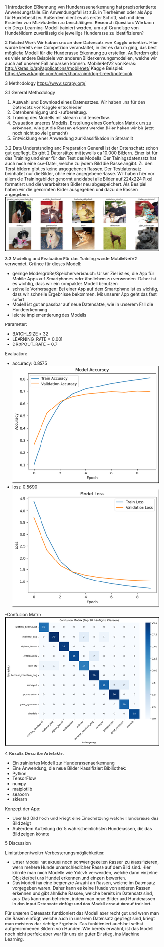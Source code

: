 1 Introduction
ERkennung von Hunderassenerkennung hat praxisorientierte Anwendungsfälle. Ein Anwendungsfall ist z.B. in Tierheimen oder als App für Hundebesitzer. Außerdem dient es als erster Schritt, sich mit dem Erstellen von ML-Modellen zu beschäftigen.
Research Question: Wie kann ein Deep-Learning-Modell trainiert werden, um auf Grundlage von Hundebildern zuverlässig die jeweilige Hunderasse zu identifizieren?

2 Related Work 
Wir haben uns an dem Datensatz von Kaggle orientiert. Hier wurde bereits eine Competition veranstaltet, in der es darum ging, das best mögliche Modell für die Hunderasse Erkennung zu erstellen.
Außerdem gibt es viele andere Beispiele von anderen Bilderkennungsmodellen, welche wir auch auf unseren Fall anpassen können.
MobileNetV2 von Keras: http://keras.io/api/applications/mobilenet/
Kaggle Beispiel: https://www.kaggle.com/code/khanrahim/dog-breed/notebook



3 Methodology https://www.scrapy.org/

3.1 General Methodology 
1. Auswahl und Download eines Datensatzes. Wir haben uns für den Datensatz von Kaggle entschieden
2. Datenbereinigung und -aufbereitung. 
3. Training des Modells mit sklearn und tenserflow.
4. Evaluation unseres Modells. Erstellung eines Confusion Matrix um zu erkennen, wie gut die Rassen erkannt werden.(Hier haben wir bis jetzt noch nicht so viel gemacht)
5. Entwicklung einer Anwendung zur Klassifikation in Streamlit

3.2 Data Understanding and Preparation
Generell ist der Datenschatz schon gut gepflegt.
Es gibt 2 Datensätze mit jeweils ca 10.000 Bildern. Einer ist für das Training und einer für den Test des Modells. Der Tainingsdatensatz hat auch noch eine csv-Datei, welche zu jedem Bild die Rasse angibt. Zu den Terst bildern gibt es keine angegebenen Rassen. Der Testdatensatz beinhaltet nur die Bilder, ohne eine angegebene Rasse.
Wir haben hier vor allem die Trainingsbilder genormt und dabei alle Bilder auf 224x224 Pixel formatiert und die verarbeiteten Bidler neu abgespeichert.
Als Besipiel haben wir die genormten Bilder ausgegeben und dazu die Rassen angegeben.
![Testbilder des Datensatz](Beispielbilder.png)

3.3 Modeling and Evaluation 
Für das Training wurde MobileNetV2 verwendet. 
Gründe für dieses Modell:
- geringe Modellgröße/Speicherverbrauch: Unser Ziel ist es, die App für Mobile Apps auf Smartphones oder ähnlichem zu verwenden. Daher ist es wichtig, dass wir ein kompaktes Modell benutzen
- schnelle Vorhersagen: Bei einer App auf dem Smartphone ist es wichtig, dass wir schnelle Ergebnisse bekommen. Mit unserer App geht das fast sofort
- Modell ist gut anpassbar auf neue Datensätze, wie in unserem Fall die Hundeerkennung
- leichte implementierung des Modells


Parameter:
- BATCH_SIZE = 32
- LEARNING_RATE = 0.001
- DROPOUT_RATE = 0.7


Evaluation:
- accuracy: 0.8575
![Model-Accuaracy](Modell-Accuracy.png)
- loss: 0.5690
![Model-Loss](Modell-Loss.png)

-Confusion Matrix
![Confusion Matrix](Modell-Confusion_Matrix.png)

4 Results Describe
Artefakte:
- Ein trainiertes Modell zur Hunderassenaerkennung
- Eine Anwendung, die neue Bilder klassifiziert
Bibiliothek:
- Python
- TensorFlow
- numpy
- matplotlib
- seaborn
- sklearn

Konzept der App:
- User läd Bild hoch und kriegt eine Einschätzung welche Hunderasse das Bild zeigt
- Außerdem Aufteilung der 5 wahrscheinlichsten Hunderassen, die das Bild zeigen könnte


5 Discussion

Limitationen/weiter Verbesserungsmöglichkeiten:
- Unser Modell hat aktuell noch schwierigekeiten Rassen zu klassifizieren, wenn mehere Hunde unterschiedlicher Rasse auf dem Bild sind. Hier könnte man noch Modelle wie Yolov5 verwenden, welche dann einzelne Objekte(bei uns Hunde) erkennen und einzeln bewerten.
- Das Modell hat eine begrenzte Anzahl an Rassen, welche im Datensatz vorgegeben waren. Daher kann es keine Hunde von anderen Rassen erkennen und gibt ähnliche Rassen, welche bereits im Datensatz sind, aus. Das kann man beheben, indem man neue Bilder und Hunderassen in den input Datensatz einfügt und das Modell erneut darauf trainiert.

Für unseren Datensatz funtkioniert das Modell aber recht gut und wenn man die Rasen einfügt, welche auch in unserem Datensatz gepflegt sind, kriegt man meistens das richtige Ergebnis. Das funktioniert auch bei selbst aufgenommenen Bildern von Hunden.
Wie bereits erwähnt, ist das Modell noch nicht perfekt aber war für uns ein guter Einstieg, ins Machine Learning.
